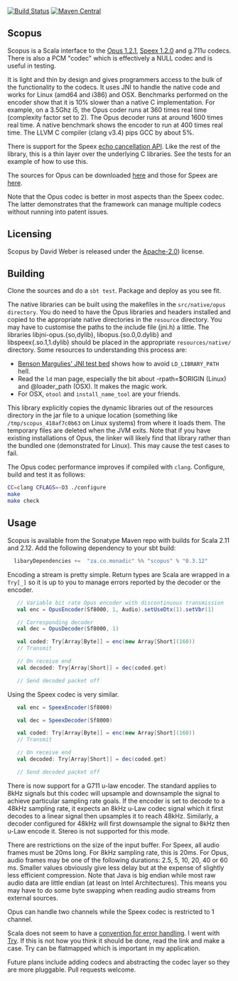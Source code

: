 [![Build Status](https://img.shields.io/travis/davidmweber/scopus.svg)](https://travis-ci.org/davidmweber/scopus)
[![Maven Central](https://img.shields.io/maven-central/v/za.co.monadic/scopus_2.12.svg)](http://search.maven.org/#search%7Cga%7C1%7Cscopus)

Scopus
------

Scopus is a Scala interface to the [Opus 1.2.1](http://www.opus-codec.org),
[Speex 1.2.0](http://www.speex.org/) and g.711u codecs. There is also a PCM "codec" which
is effectively a NULL codec and is useful in testing.

It is light and thin by design and gives programmers access to the bulk
of the functionality to the codecs. It
uses JNI to handle the native code and works for Linux (amd64 and i386) and
OSX. Benchmarks performed on the encoder show that it is 10% slower than a
native C implementation. For example, on a 3.5Ghz i5, the Opus coder runs at
360 times real time (complexity factor set to 2). The Opus decoder runs at around
1600 times real time. A native benchmark shows the encoder to run at 400 times
real time. The LLVM C compiler (clang v3.4) pips GCC by about 5%.

There is support for the Speex [echo cancellation API](http://www.speex.org/docs/manual/speex-manual/node7.html#SECTION00740000000000000000).
Like the rest of the library, this is a thin layer over the underlying C libraries. See the tests for an example of 
how to use this.

The sources for Opus can be downloaded [here](http://www.opus-codec.org/downloads/) and those for Speex are [here](http://www.speex.org/downloads/).

Note that the Opus codec is better in most aspects than the Speex codec. The
latter demonstrates that the framework can manage multiple codecs without
running into patent issues.


Licensing
---------
Scopus by David Weber is released under the [Apache-2.0](https://www.apache.org/licenses/LICENSE-2.0.txt)) license.

Building
--------
Clone the sources and do a `sbt test`. Package and deploy as you see fit.

The native libraries can be built using the makefiles in the `src/native/opus
directory`. You do need to have the Opus libraries and headers installed and
copied to the appropriate native directories in the `resource` directory. You
may have to customise the paths to the include file (jni.h) a little. The
libraries libjni-opus.{so,dylib}, libopus.{so.0,0.dylib}  and
libspeex{.so.1,1.dylib} should be placed in the appropriate
`resources/native/` directory. Some resources to understanding this process
are:

* [Benson Margulies' JNI test bed](https://github.com/bimargulies/jni-origin-testbed) shows how to avoid `LD_LIBRARY_PATH` hell.
* Read the `ld` man page, especially the bit about -rpath=$ORIGIN (Linux) and @loader_path (OSX). It makes the magic work.
* For OSX, `otool` and `install_name_tool` are your friends. 

This library explicitly copies the dynamic libraries out of the resources
directory in the jar file to a unique location (something like
`/tmp/scopus_418af7c0b63` on Linux systems) from where it loads them. The
temporary files are deleted when the JVM exits. Note that if you have existing
installations of Opus, the linker will likely find that library rather than
the bundled one (demonstrated for Linux). This may cause the test cases to
fail.

The Opus codec performance improves if compiled with `clang`. Configure, build
and test it as follows:

```bash
CC=clang CFLAGS=-O3 ./configure
make
make check
```

Usage
-----
Scopus is available from the Sonatype Maven repo with builds for Scala 2.11 and 2.12. Add the
following dependency to your sbt build:

```scala
  libaryDependencies +=  "za.co.monadic" %% "scopus" % "0.3.12"
```

Encoding a stream is pretty simple. Return types are Scala are wrapped in a `Try[_]`
so it is up to you to manage errors reported by the decoder or the encoder.

```scala
   // Variable bit rate Opus encoder with discontinuous transmission
   val enc = OpusEncoder(Sf8000, 1, Audio).setUseDtx(1).setVbr(1)  

   // Corresponding decoder
   val dec = OpusDecoder(Sf8000, 1)

   val coded: Try[Array[Byte]] = enc(new Array[Short](160))
   // Transmit

   // On receive end
   val decoded: Try[Array[Short]] = dec(coded.get)

   // Send decoded packet off
```

Using the Speex codec is very similar. 

```scala
   val enc = SpeexEncoder(Sf8000)

   val dec = SpeexDecoder(Sf8000)

   val coded: Try[Array[Byte]] = enc(new Array[Short](160))
   // Transmit

   // On receive end
   val decoded: Try[Array[Short]] = dec(coded.get)

   // Send decoded packet off
```

There is now support for a G711 u-law encoder. The standard applies to 8kHz signals
but this codec will upsample and downsample the signal to achieve particular sampling
rate goals. If the encoder is set to decode to a 48kHz sampling rate, it expects an
8kHz u-Law codec signal which it first decodes to a linear signal then upsamples it
to reach 48kHz. Similarly, a decoder configured for 48kHz will first downsample the
signal to 8kHz then u-Law encode it. Stereo is not supported for this mode.

There are restrictions on the size of the input buffer. For Speex, all audio
frames must be 20ms long. For 8kHz sampling rate, this is 20ms. For Opus,
audio frames may be one of the following durations: 2.5, 5, 10, 20, 40 or 60
ms. Smaller values obviously give less delay but at the expense of slightly
less efficient compression. Note that Java is big endian while most raw audio
data are little endian (at least on Intel Architectures). This means you may
have to do some byte swapping when reading audio streams from external
sources.

Opus can handle two channels while the Speex codec is restricted to 1 channel.

Scala does not seem to have a [convention for error
handling](http://grokbase.com/t/gg/scala-user/1293fwp1je/trying-to-work-with-try). 
I went with [Try](http://www.scala-lang.org/api/2.10.3/index.html#scala.util.Try). 
If this is not how you think it should be done, read the link and make a case. 
Try can be flatmapped which is important in my application.

Future plans include adding codecs and abstracting the codec layer so they are
more pluggable. Pull requests welcome.

